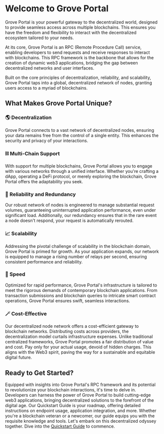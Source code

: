 # Welcome to Grove Portal

Grove Portal is your powerful gateway to the decentralized world, designed to provide seamless access across multiple blockchains. This ensures you have the freedom and flexibility to interact with the decentralized ecosystem tailored to your needs.

At its core, Grove Portal is an RPC (Remote Procedure Call) service, enabling developers to send requests and receive responses to interact with blockchains. This RPC framework is the backbone that allows for the creation of dynamic web3 applications, bridging the gap between decentralized networks and user interfaces.

Built on the core principles of decentralization, reliability, and scalability, Grove Portal taps into a global, decentralized network of nodes, granting users access to a myriad of blockchains.

## What Makes Grove Portal Unique?

### 🌎 Decentralization

Grove Portal connects to a vast network of decentralized nodes, ensuring your data remains free from the control of a single entity. This enhances the security and privacy of your interactions.

### ⛓ Multi-Chain Support

With support for multiple blockchains, Grove Portal allows you to engage with various networks through a unified interface. Whether you're crafting a dApp, operating a DeFi protocol, or merely exploring the blockchain, Grove Portal offers the adaptability you seek.

### 🎯 Reliability and Redundancy

Our robust network of nodes is engineered to manage substantial request volumes, guaranteeing uninterrupted application performance, even under significant load. Additionally, our redundancy ensures that in the rare event a node doesn't respond, your request is automatically rerouted.

### 📈 Scalability

Addressing the pivotal challenge of scalability in the blockchain domain, Grove Portal is primed for growth. As your application expands, our network is equipped to manage a rising number of relays per second, ensuring consistent performance and reliability.

### 🚀 Speed

Optimized for rapid performance, Grove Portal's infrastructure is tailored to meet the rigorous demands of contemporary blockchain applications. From transaction submissions and blockchain queries to intricate smart contract operations, Grove Portal ensures swift, seamless interactions.

### 🪄 Cost-Effective

Our decentralized node network offers a cost-efficient gateway to blockchain networks. Distributing costs across providers, the decentralization model curtails infrastructure expenses. Unlike traditional centralized frameworks, Grove Portal promotes a fair distribution of value and cost. Pay only for your actual usage, devoid of hidden charges. This aligns with the Web3 spirit, paving the way for a sustainable and equitable digital future.

## Ready to Get Started?

Equipped with insights into Grove Portal's RPC framework and its potential to revolutionize your blockchain interactions, it's time to delve in. Developers can harness the power of Grove Portal to build cutting-edge web3 applications, bringing decentralized solutions to the forefront of the digital age. Our Quickstart Guide is your roadmap, offering detailed instructions on endpoint usage, application integration, and more. Whether you're a blockchain veteran or a newcomer, our guide equips you with the requisite knowledge and tools. Let's embark on this decentralized odyssey together. Dive into the [Quickstart Guide](quickstart) to commence.
